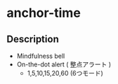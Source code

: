 # anchor-time

## Description
- Mindfulness bell
- On-the-dot alert ( 整点アラート )
  -  1,5,10,15,20,60 (6つモード)


